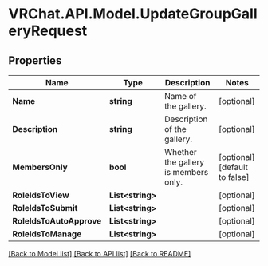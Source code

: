 # VRChat.API.Model.UpdateGroupGalleryRequest

## Properties

Name | Type | Description | Notes
------------ | ------------- | ------------- | -------------
**Name** | **string** | Name of the gallery. | [optional] 
**Description** | **string** | Description of the gallery. | [optional] 
**MembersOnly** | **bool** | Whether the gallery is members only. | [optional] [default to false]
**RoleIdsToView** | **List&lt;string&gt;** |   | [optional] 
**RoleIdsToSubmit** | **List&lt;string&gt;** |   | [optional] 
**RoleIdsToAutoApprove** | **List&lt;string&gt;** |   | [optional] 
**RoleIdsToManage** | **List&lt;string&gt;** |   | [optional] 

[[Back to Model list]](../README.md#documentation-for-models) [[Back to API list]](../README.md#documentation-for-api-endpoints) [[Back to README]](../README.md)

